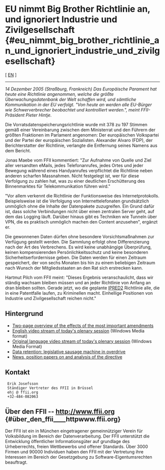 # EU nimmt Big Brother Richtlinie an, und ignoriert Industrie und Zivilgesellschaft {#eu_nimmt_big_brother_richtlinie_an_und_ignoriert_industrie_und_zivilgesellschaft}

\[ [ EN](DataRetPr051214En "wikilink") \]

------------------------------------------------------------------------

*14 Dezember 2005 (Straßburg, Frankreich) Das Europäische Parament hat
heute eine Richtlinie angenommen, welche die größte
Überwachungsdatenbank der Welt schaffen wird, und sämtliche
Kommunikation in der EU verfolgt. \"Von heute an werden alle EU-Bürger
wie Schwerverbrecher beobachtet und kontrolliert werden.\", meint
FFII-Präsident Pieter Hintje.*

Die Vorratsdatenspeicherungsrichtlinie wurde mit 378 zu 197 Stimmen
gemäß einer Vereinbarung zwischen dem Ministerrat und den Führern der
größten Fraktionen im Parlament angenomen: Der europäischen Volkspartei
und der Partei der europäischen Sozialisten. Alexander Alvaro (FDP), der
Berichterstatter der Richtlinie, verlangte die Entfernung seines Namens
aus dem Bericht.

Jonas Maebe vom FFII kommentiert: \"Zur Aufnahme von Quelle und Ziel
aller versandten eMails, jedes Telefonanrufes, jedes Ortes und jeder
Bewegung während eines Handyanrufes verpflichtet die Richtlinie neben
anderen scharfen Massnahmen. Nicht festgelegt ist, wer für diese
Verfolgung zu zahlen hat, was zu einer deutlichen Erschütterung des
Binnenmarktes für Telekommunikation führen wird.\"

\"Vor allem verkennt die Richtlinie der Funktionsweise des
Internetprotokolls. Beispielsweise ist die Verfolgung von
Internettelefonaten grundsätzlich unmöglich ohne die Inhalte der
Datenpakete zuzugreifen. Ein Grund dafür ist, dass solche Verbindungen
nicht über einen zentralen Server geht, auf dem das Logging läuft.
Darüber hinaus gibt es Techniken wie Tunneln über VPN, die es praktisch
unmöglich machen den Content anzusehen\", ergänzt er.

Die gewonnenen Daten dürfen ohne besondere Vorsichtsmaßnahmen zur
Verfügung gestellt werden. Die Sammlung erfolgt ohne Differenzierung
nach der Art des Verbrechens. Es wird keine unabhängige Überprüfung,
keinen kompensierenden Persönlichkeitsschutz und keine besonderen
Sicherheitserfordernisse geben. Die Daten werden für einen Zeitraum
gespeichert, der von sechs Monaten bis hin zu einem beliebigen Zeitraum
nach Wunsch der Mitgliedsstaaten an den Rat sich erstrecken kann.

Hartmut Pilch vom FFII meint: \"Dieses Ergebnis veranschaulicht, dass
wir ständig wachsam bleiben müssen und an jeder Richtlinie von Anfang an
dran bleiben sollten. Gerade jetzt, wo die geplante
[IPRED2](IPRED2 "wikilink") Richtlinie alle, die in eine Patentfalle
laufen, zu Kriminellen macht. Einhellige Positionen von Industrie und
Zivilgesellschaft reichen nicht.\"

## Hintergrund

-   [Two-page overview of the effects of the most important amendments
    ](http://www.ffii.org/~jmaebe/dataret/plen1/summary.pdf "wikilink")
-   [English video stream of today\'s plenary
    session](http://media.vrijschrift.org/ep_vote_datared_051214_en.wmv "wikilink")
    (Windows Media format)
-   [Original language video stream of today\'s plenary
    session](http://media.vrijschrift.org/ep_vote_datared_051214_or.wmv "wikilink")
    (Windows Media Format)
-   [ Data retention: legislative sausage machine in
    overdrive](DataRet0512En "wikilink")
-   [News, position papers on and analysis of the
    directive](http://wiki.dataretentionisnosolution.com "wikilink")

## Kontakt

` Erik Josefsson`\
` Ständiger Vertreter des FFII in Brüssel`\
` ehj @ ffii.org`\
` +32-484-082063`

## Über den FFII \-- <http://www.ffii.org> {#über_den_ffii____httpwww.ffii.org}

Der FFII ist ein in München eingetragener gemeinnütziger Verein für
Volksbildung im Bereich der Datenverarbeitung. Der FFII unterstützt die
Entwicklung öffentlicher Informationsgüter auf grundlage des
Urheberrechts, freien Wettbewerbs und offener Standards. Über 3000
Firmen und 90000 Individuen haben den FFII mit der Vertretung ihre
Interessen im Bereich der Gesetzgebung zu Software-Eigentumsrechten
beauftragt.
